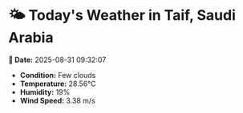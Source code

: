 # 🌤️ Today's Weather in Taif, Saudi Arabia

**📅 Date:** 2025-08-31 09:32:07

- **Condition:** Few clouds
- **Temperature:** 28.56°C
- **Humidity:** 19%
- **Wind Speed:** 3.38 m/s
